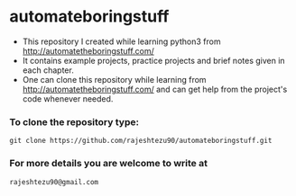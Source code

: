 # automateboringstuff

* This repository I created while learning python3 from http://automatetheboringstuff.com/  
* It contains example projects, practice projects and brief notes given in each chapter.  
* One can clone this repository while learning from http://automatetheboringstuff.com/ and can get help from the project's code 
  whenever needed.  
  
### To clone the repository type:
  ```
  git clone https://github.com/rajeshtezu90/automateboringstuff.git
  ```
  
### For more details you are welcome to write at
  ```
  rajeshtezu90@gmail.com
  ```
